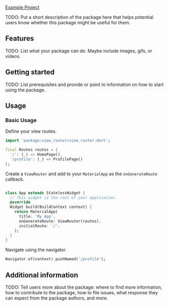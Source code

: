 [Example Project](https://github.com/brookesb91/view_router_demo)

TODO: Put a short description of the package here that helps potential users
know whether this package might be useful for them.

## Features

TODO: List what your package can do. Maybe include images, gifs, or videos.

## Getting started

TODO: List prerequisites and provide or point to information on how to
start using the package.

## Usage

### Basic Usage

Define your view routes.

```dart
import 'package:view_router/view_router.dart';

final Routes routes = {
  '/': (_) => HomePage(),
  '/profile': (_) => ProfilePage()
};
```

Create a `ViewRouter` and add to your `MaterialApp` as the `onGenerateRoute` callback.

```dart

class App extends StatelessWidget {
  // This widget is the root of your application.
  @override
  Widget build(BuildContext context) {
    return MaterialApp(
      title: 'My App',
      onGenerateRoute: ViewRouter(routes),
      initialRoute: '/',
    );
  }
}
```

Navigate using the navigator.

```dart
Navigator.of(context).pushNamed('/profile');
```

## Additional information

TODO: Tell users more about the package: where to find more information, how to
contribute to the package, how to file issues, what response they can expect
from the package authors, and more.
